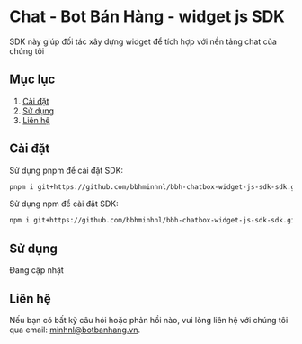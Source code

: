 # Chat - Bot Bán Hàng - widget js SDK 

SDK này giúp đối tác xây dựng widget để tích hợp với nền tảng chat của chúng tôi

## Mục lục

1. [Cài đặt](#cài-đặt)
2. [Sử dụng](#sử-dụng)
3. [Liên hệ](#liên-hệ)

## Cài đặt

Sử dụng pnpm để cài đặt SDK:

```bash
pnpm i git+https://github.com/bbhminhnl/bbh-chatbox-widget-js-sdk-sdk.git
```

Sử dụng npm để cài đặt SDK:

```bash
npm i git+https://github.com/bbhminhnl/bbh-chatbox-widget-js-sdk-sdk.git
```

## Sử dụng
Đang cập nhật

## Liên hệ
Nếu bạn có bất kỳ câu hỏi hoặc phản hồi nào, vui lòng liên hệ với chúng tôi qua email: minhnl@botbanhang.vn.